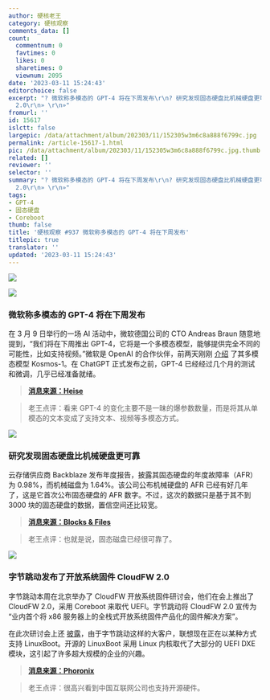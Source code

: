 ```yaml
---
author: 硬核老王
category: 硬核观察
comments_data: []
count:
  commentnum: 0
  favtimes: 0
  likes: 0
  sharetimes: 0
  viewnum: 2095
date: '2023-03-11 15:24:43'
editorchoice: false
excerpt: "? 微软称多模态的 GPT-4 将在下周发布\r\n? 研究发现固态硬盘比机械硬盘更可靠\r\n? 字节跳动发布了开放系统固件 CloudFW
  2.0\r\n» \r\n»"
fromurl: ''
id: 15617
islctt: false
largepic: /data/attachment/album/202303/11/152305w3m6c8a888f6799c.jpg
permalink: /article-15617-1.html
pic: /data/attachment/album/202303/11/152305w3m6c8a888f6799c.jpg.thumb.jpg
related: []
reviewer: ''
selector: ''
summary: "? 微软称多模态的 GPT-4 将在下周发布\r\n? 研究发现固态硬盘比机械硬盘更可靠\r\n? 字节跳动发布了开放系统固件 CloudFW
  2.0\r\n» \r\n»"
tags:
- GPT-4
- 固态硬盘
- Coreboot
thumb: false
title: '硬核观察 #937 微软称多模态的 GPT-4 将在下周发布'
titlepic: true
translator: ''
updated: '2023-03-11 15:24:43'
---
```


![](/data/attachment/album/202303/11/152305w3m6c8a888f6799c.jpg)


![](/data/attachment/album/202303/11/152317adbqb04e1bih8h91.jpg)


### 微软称多模态的 GPT-4 将在下周发布


在 3 月 9 日举行的一场 AI 活动中，微软德国公司的 CTO Andreas Braun 随意地提到，“我们将在下周推出 GPT-4，它将是一个多模态模型，能够提供完全不同的可能性，比如支持视频。”微软是 OpenAI 的合作伙伴，前两天刚刚 [介绍](/article-15599-1.html) 了其多模态模型 Kosmos-1。在 ChatGPT 正式发布之前，GPT-4 已经经过几个月的测试和微调，几乎已经准备就绪。



> 
> **[消息来源：Heise](https://www.heise.de/news/GPT-4-is-coming-next-week-and-it-will-be-multimodal-says-Microsoft-Germany-7540972.html)**
> 
> 
> 



> 
> 老王点评：看来 GPT-4 的变化主要不是一昧的爆参数数量，而是将其从单模态的文本变成了支持文本、视频等多模态方式。
> 
> 
> 


![](/data/attachment/album/202303/11/152327ejdhkjkyk24fc62k.jpg)


### 研究发现固态硬盘比机械硬盘更可靠


云存储供应商 Backblaze 发布年度报告，披露其固态硬盘的年度故障率（AFR）为 0.98%，而机械磁盘为 1.64%。该公司公布机械硬盘的 AFR 已经有好几年了，这是它首次公布固态硬盘的 AFR 数字。不过，这次的数据只是基于其不到 3000 块的固态硬盘的数据，置信空间还比较宽。



> 
> **[消息来源：Blocks & Files](https://blocksandfiles.com/2023/03/10/backblaze-ssd-vs-hdd/)**
> 
> 
> 



> 
> 老王点评：也就是说，固态磁盘已经很可靠了。
> 
> 
> 


![](/data/attachment/album/202303/11/152418j215919vassepqef.jpg)


### 字节跳动发布了开放系统固件 CloudFW 2.0


字节跳动本周在北京举办了 CloudFW 开放系统固件研讨会，他们在会上推出了 CloudFW 2.0，采用 Coreboot 来取代 UEFI。字节跳动将 CloudFW 2.0 宣传为 “业内首个将 x86 服务器上的全栈式开放系统固件产品化的固件解决方案”。


在此次研讨会上还 [披露](https://www.phoronix.com/news/Lenovo-LinuxBoot-ByteDance)，由于字节跳动这样的大客户，联想现在正在以某种方式支持 LinuxBoot。开源的 LinuxBoot 采用 Linux 内核取代了大部分的 UEFI DXE 模块，这引起了许多超大规模的企业的兴趣。



> 
> **[消息来源：Phoronix](https://www.phoronix.com/news/Bytedance-CloudFW-Open-Source)**
> 
> 
> 



> 
> 老王点评：很高兴看到中国互联网公司也支持开源硬件。
> 
> 
>